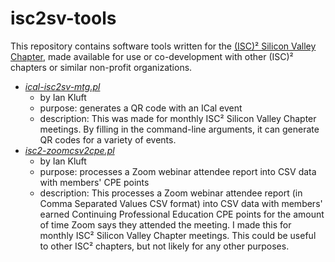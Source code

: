 # isc2sv-tools

This repository contains software tools written for the [(ISC)² Silicon Valley Chapter](http://isc2-siliconvalley-chapter.org/), made available for use or co-development with other (ISC)² chapters or similar non-profit organizations.

- *[ical-isc2sv-mtg.pl](ical-isc2sv-mtg.pl)*
  - by Ian Kluft
  - purpose: generates a QR code with an ICal event
  - description: This was made for monthly ISC² Silicon Valley Chapter meetings. By filling in the command-line arguments, it can generate QR codes for a variety of events.
- *[isc2-zoomcsv2cpe.pl](isc2-zoomcsv2cpe.pl)*
  - by Ian Kluft
  - purpose: processes a Zoom webinar attendee report into CSV data with members' CPE points
  - description: This processes a Zoom webinar attendee report (in Comma Separated Values CSV format) into CSV data with members' earned Continuing Professional Education CPE points for the amount of time Zoom says they attended the meeting. I made this for monthly ISC² Silicon Valley Chapter meetings. This could be useful to other ISC² chapters, but not likely for any other purposes.
